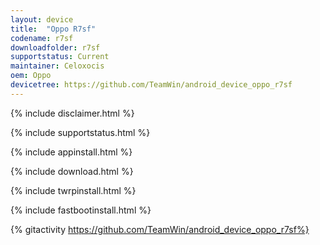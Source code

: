 ```yaml
---
layout: device
title:  "Oppo R7sf"
codename: r7sf
downloadfolder: r7sf
supportstatus: Current
maintainer: Celoxocis
oem: Oppo
devicetree: https://github.com/TeamWin/android_device_oppo_r7sf
---
```


{% include disclaimer.html %}

{% include supportstatus.html %}

{% include appinstall.html %}

{% include download.html %}

{% include twrpinstall.html %}

{% include fastbootinstall.html %}

{% gitactivity  https://github.com/TeamWin/android_device_oppo_r7sf%}
